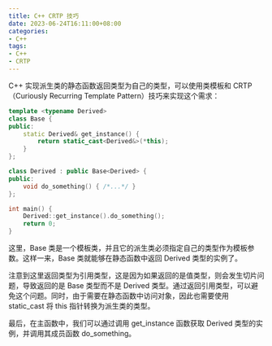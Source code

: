 ```yaml
---
title: C++ CRTP 技巧
date: 2023-06-24T16:11:00+08:00
categories: 
- C++
tags:
- C++
- CRTP
---
```


C++ 实现派生类的静态函数返回类型为自己的类型，可以使用类模板和 CRTP（Curiously Recurring Template Pattern）技巧来实现这个需求：

```cpp
template <typename Derived>
class Base {
public:
    static Derived& get_instance() {
        return static_cast<Derived&>(*this);
    }
};

class Derived : public Base<Derived> {
public:
    void do_something() { /*...*/ }
};

int main() {
    Derived::get_instance().do_something();
    return 0;
}
```

这里，Base 类是一个模板类，并且它的派生类必须指定自己的类型作为模板参数。这样一来，Base 类就能够在静态函数中返回 Derived 类型的实例了。

注意到这里返回类型为引用类型，这是因为如果返回的是值类型，则会发生切片问题，导致返回的是 Base 类型而不是 Derived 类型。通过返回引用类型，可以避免这个问题。同时，由于需要在静态函数中访问对象，因此也需要使用 static_cast 将 this 指针转换为派生类的类型。

最后，在主函数中，我们可以通过调用 get_instance 函数获取 Derived 类型的实例，并调用其成员函数 do_something。
